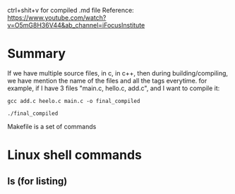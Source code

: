 ctrl+shit+v for compiled .md file
Reference: https://www.youtube.com/watch?v=O5mG8H36V44&ab_channel=iFocusInstitute

# Summary
If we have multiple source files, in c, in c++, then during building/compiling, we have mention the name of the files and all the tags everytime.
for example, if I have 3 files "main.c, hello.c, add.c", and I want to compile it:
```
gcc add.c heelo.c main.c -o final_compiled

./final_compiled
```

Makefile is a set of commands 

# Linux shell commands

## ls (for listing)

